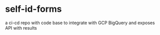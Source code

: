 # self-id-forms
a ci-cd repo with code base to integrate with GCP BigQuery and exposes API with results
